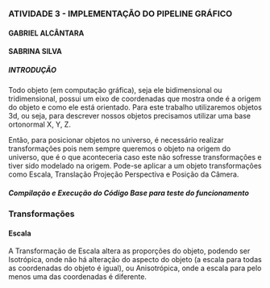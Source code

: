 
### ATIVIDADE 3 - IMPLEMENTAÇÃO DO PIPELINE GRÁFICO

#### GABRIEL ALCÂNTARA 
#### SABRINA SILVA 



##### INTRODUÇÃO
Todo objeto (em computação gráfica), seja ele bidimensional ou tridimensional, possui um eixo de coordenadas que mostra onde é a origem do objeto e como ele está orientado. Para este trabalho utilizaremos objetos 3d, ou seja, para descrever nossos objetos precisamos utilizar uma base ortonormal X, Y, Z.

Então, para posicionar objetos no universo, é necessário realizar transformações pois nem sempre queremos o objeto na origem do universo, que é o que aconteceria caso este não sofresse transformações e tiver sido modelado na origem.
Pode-se aplicar a um objeto transformações como  Escala, Translação  Projeção Perspectiva e Posição da Câmera. 


##### Compilação e Execução do Código Base para teste do funcionamento


### Transformações

#### Escala
A Transformação de Escala altera as proporções do objeto, podendo ser Isotrópica, onde não há alteração do aspecto do objeto (a escala para todas as coordenadas do objeto é igual), ou Anisotrópica, onde a escala para pelo menos uma das coordenadas é diferente.
